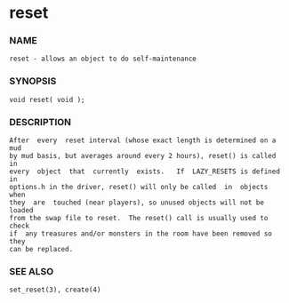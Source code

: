 # reset

### NAME

    reset - allows an object to do self-maintenance

### SYNOPSIS

    void reset( void );

### DESCRIPTION

    After  every  reset interval (whose exact length is determined on a mud
    by mud basis, but averages around every 2 hours), reset() is called  in
    every  object  that  currently  exists.   If  LAZY_RESETS is defined in
    options.h in the driver, reset() will only be called  in  objects  when
    they  are  touched (near players), so unused objects will not be loaded
    from the swap file to reset.  The reset() call is usually used to check
    if  any treasures and/or monsters in the room have been removed so they
    can be replaced.

### SEE ALSO

    set_reset(3), create(4)

